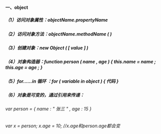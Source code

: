 #### 一、object

##### （1）访问对象属性：objectName.propertyName

##### （2）访问对象方法：objectName.methodName ( )

##### （3）创建对象：new Object ( [ value ] ) 

##### （4）对象构造器：function person ( name , age ) { this.name = name ; this.age = age ; } 

##### （5）for……in 循环 ：for ( variable in object ) { 代码 }

##### （6）对象是可变的，通过引用来传递： 

###### var person = { name : " 张三 " , age : 15 }

###### var x = person; x.age = 10;  //x.age和person.age都会变
